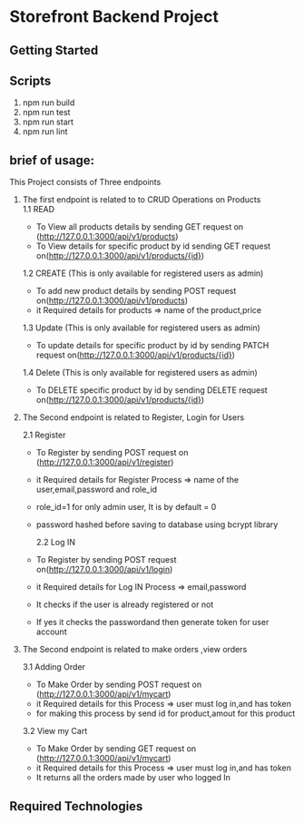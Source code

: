 # Storefront Backend Project

## Getting Started

## Scripts

1. npm run build
2. npm run test
3. npm run start
4. npm run lint

## brief of usage:

This Project consists of Three endpoints

1. The first endpoint is related to to CRUD Operations on Products  
   1.1 READ

   - To View all products details by sending GET request on (http://127.0.0.1:3000/api/v1/products)
   - To View details for specific product by id sending GET request on(http://127.0.0.1:3000/api/v1/products/{id})

   1.2 CREATE (This is only available for registered users as admin)

   - To add new product details by sending POST request on(http://127.0.0.1:3000/api/v1/products)
   - it Required details for products => name of the product,price

   1.3 Update (This is only available for registered users as admin)

   - To update details for specific product by id by sending PATCH request on(http://127.0.0.1:3000/api/v1/products/{id})

   1.4 Delete (This is only available for registered users as admin)

   - To DELETE specific product by id by sending DELETE request on(http://127.0.0.1:3000/api/v1/products/{id})

2. The Second endpoint is related to Register, Login for Users

   2.1 Register

   - To Register by sending POST request on (http://127.0.0.1:3000/api/v1/register)
   - it Required details for Register Process => name of the user,email,password and role_id
   - role_id=1 for only admin user, It is by default = 0
   - password hashed before saving to database using bcrypt library

     2.2 Log IN

   - To Register by sending POST request on(http://127.0.0.1:3000/api/v1/login)
   - it Required details for Log IN Process => email,password
   - It checks if the user is already registered or not
   - If yes it checks the passwordand then generate token for user account

3. The Second endpoint is related to make orders ,view orders

   3.1 Adding Order

   - To Make Order by sending POST request on (http://127.0.0.1:3000/api/v1/mycart)
   - it Required details for this Process => user must log in,and has token
   - for making this process by send id for product,amout for this product

   3.2 View my Cart

   - To Make Order by sending GET request on (http://127.0.0.1:3000/api/v1/mycart)
   - it Required details for this Process => user must log in,and has token
   - It returns all the orders made by user who logged In

## Required Technologies
